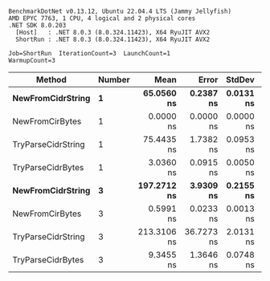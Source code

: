 ```

BenchmarkDotNet v0.13.12, Ubuntu 22.04.4 LTS (Jammy Jellyfish)
AMD EPYC 7763, 1 CPU, 4 logical and 2 physical cores
.NET SDK 8.0.203
  [Host]   : .NET 8.0.3 (8.0.324.11423), X64 RyuJIT AVX2
  ShortRun : .NET 8.0.3 (8.0.324.11423), X64 RyuJIT AVX2

Job=ShortRun  IterationCount=3  LaunchCount=1  
WarmupCount=3  

```
| Method             | Number | Mean        | Error      | StdDev    | Min         | Max         | Allocated |
|------------------- |------- |------------:|-----------:|----------:|------------:|------------:|----------:|
| **NewFromCidrString**  | **1**      |  **65.0560 ns** |  **0.2387 ns** | **0.0131 ns** |  **65.0450 ns** |  **65.0705 ns** |         **-** |
| NewFromCirBytes    | 1      |   0.0000 ns |  0.0000 ns | 0.0000 ns |   0.0000 ns |   0.0000 ns |         - |
| TryParseCidrString | 1      |  75.4435 ns |  1.7382 ns | 0.0953 ns |  75.3366 ns |  75.5195 ns |         - |
| TryParseCidrBytes  | 1      |   3.0360 ns |  0.0915 ns | 0.0050 ns |   3.0322 ns |   3.0417 ns |         - |
| **NewFromCidrString**  | **3**      | **197.2712 ns** |  **3.9309 ns** | **0.2155 ns** | **197.0224 ns** | **197.3961 ns** |         **-** |
| NewFromCirBytes    | 3      |   0.5991 ns |  0.0233 ns | 0.0013 ns |   0.5976 ns |   0.6001 ns |         - |
| TryParseCidrString | 3      | 213.3106 ns | 36.7273 ns | 2.0131 ns | 212.0381 ns | 215.6316 ns |         - |
| TryParseCidrBytes  | 3      |   9.3455 ns |  1.3646 ns | 0.0748 ns |   9.2708 ns |   9.4204 ns |         - |
